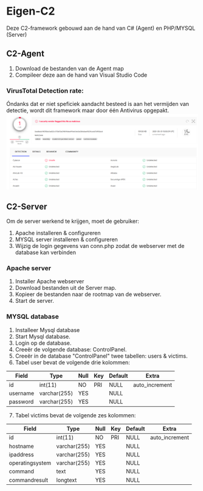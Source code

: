 # Eigen-C2

Deze C2-framework gebouwd aan de hand van C# (Agent) en PHP/MYSQL (Server)

## C2-Agent
1) Download de bestanden van de Agent map
2) Compileer deze aan de hand van Visual Studio Code

### VirusTotal Detection rate:
Óndanks dat er niet speficiek aandacht besteed is aan het vermijden van detectie, wordt dit framework maar door één Antivirus opgepakt.
![Resulaat van Virustotal](/2021-05-01%2017_51_41-VirusTotal.png)

## C2-Server
Om de server werkend te krijgen, moet de gebruiker:
1) Apache installeren & configureren
2) MYSQL server installeren & configureren
3) Wijzig de login gegevens van conn.php zodat de webserver met de database kan verbinden

### Apache server
1) Installer Apache webserver
2) Download bestanden uit de Server map.
3) Kopieer de bestanden naar de rootmap van de webserver.
4) Start de server.

### MYSQL database
1) Installeer Mysql database 
2) Start Mysql database.
3) Login op de database.
4) Creeër de volgende database: ControlPanel.
5) Creeër in de database "ControlPanel" twee tabellen: users & victims.
6) Tabel user bevat de volgende drie kolommen:

| Field    | Type         | Null | Key | Default | Extra          |
|----------|--------------|------|-----|---------|----------------|
| id       | int(11)      | NO   | PRI | NULL    | auto_increment |
| username | varchar(255) | YES  |     | NULL    |                |
| password | varchar(255) | YES  |     | NULL    |                |

7) Tabel victims bevat de volgende zes kolommen:

| Field           | Type         | Null | Key | Default | Extra          |
|-----------------|--------------|------|-----|---------|----------------|
| id              | int(11)      | NO   | PRI | NULL    | auto_increment |
| hostname        | varchar(255) | YES  |     | NULL    |                |
| ipaddress       | varchar(255) | YES  |     | NULL    |                |
| operatingsystem | varchar(255) | YES  |     | NULL    |                |
| command         | text         | YES  |     | NULL    |                |
| commandresult   | longtext     | YES  |     | NULL    |                |



